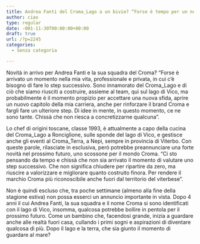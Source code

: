 ```yaml
---
title: Andrea Fanti del Croma_Lago a un bivio? “Forse è tempo per un nuovo capitolo”
author: ciao
type: regular
date: -001-11-30T00:00:00+00:00
draft: true
url: /?p=2245
categories:
  - Senza categoria

---
```

Novità in arrivo per Andrea Fanti e la sua squadra del Croma? “Forse è arrivato un momento nella mia vita, professionale e privata, in cui c’è bisogno di fare lo step successivo. Sono innamorato del Croma_Lago e di ciò che siamo riusciti a costruire, assieme al team, qui sul lago di Vico, ma probabilmente è il momento propizio per accettare una nuova sfida, aprire un nuovo capitolo della mia carriera, anche per rinforzare il brand Croma e fargli fare un ulteriore step. Di idee in mente, in questo momento, ce ne sono tante. Chissà che non riesca a concretizzarne qualcuna”.&nbsp;

Lo chef di origini toscane, classe 1993, è attualmente a capo della cucina del Croma\_Lago a Ronciglione, sulle sponde del lago di Vico, e gestisce anche gli eventi al Croma\_Terra, a Nepi, sempre in provincia di Viterbo. Con queste parole, rilasciate in esclusiva, però potrebbe preannunciare una forte novità nel prossimo futuro, uno scossone per il mondo Croma. “Ci sto pensando da tempo e chissà che non sia arrivato il momento di valutare uno step successivo. Che non significa chiudere per ripartire da zero, ma riuscire a valorizzare e migliorare quanto costruito finora. Per rendere il marchio Croma più riconoscibile anche fuori dal territorio del viterbese”.

Non è quindi escluso che, tra poche settimane (almeno alla fine della stagione estiva) non possa esserci un annuncio importante in vista. Dopo 4 anni il cui Andrea Fanti, la sua squadra e il nome Croma si sono identificati con il lago di Vico, insomma, qualcosa potrebbe bollire in pentola per il prossimo futuro. Come un bambino che, facendosi grande, inizia a guardare anche alle realtà fuori casa, cullando i primi sogni e aspirazioni di diventare qualcosa di più. Dopo il lago e la terra, che sia giunto il momento di guardare al mare?